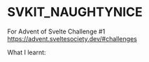 # SVKIT_NAUGHTYNICE

For Advent of Svelte Challenge #1 https://advent.sveltesociety.dev/#challenges

What I learnt: 
